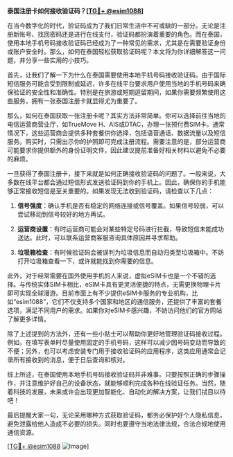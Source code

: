 **泰国注册卡如何接收验证码？[[TG💪+ @esim1088](https://t.me/s/esim1088)]**

在当今数字化的时代，验证码成为了我们日常生活中不可或缺的一部分。无论是注册新账号、找回密码还是进行在线支付，验证码都扮演着重要的角色。而在泰国，使用本地手机号码接收验证码已经成为了一种常见的需求，尤其是在需要验证身份或账户安全时。那么，如何在泰国轻松获取验证码呢？本文将为你详细解答这一问题，并分享一些实用的小技巧。

首先，让我们了解一下为什么在泰国需要使用本地手机号码接收验证码。由于国际短信服务可能会受到限制或延迟，许多在线平台要求用户使用当地的手机号码来确保验证的安全性和准确性。特别是在旅游或短期逗留期间，如果你需要频繁使用这些服务，拥有一张泰国注册卡就显得尤为重要了。

那么，如何在泰国获取一张注册卡呢？其实方法非常简单。你可以选择前往当地的电信运营商营业厅，如TrueMove H、AIS或DTAC，办理一张预付费SIM卡。通常情况下，这些运营商会提供多种套餐供你选择，包括语音通话、数据流量以及短信服务。购买时，只需出示你的护照即可完成注册流程。需要注意的是，部分运营商可能要求你提供额外的身份证明文件，因此建议提前准备好相关材料以避免不必要的麻烦。

一旦获得了泰国注册卡，接下来就是如何正确接收验证码的问题了。一般来说，大多数在线平台都会通过短信形式发送验证码到你的手机上。因此，确保你的手机能够正常接收短信是至关重要的。如果发现无法收到验证码，请检查以下几点：

1. **信号强度**：确认手机是否有稳定的网络连接或信号覆盖。如果信号较弱，可以尝试移动到信号较好的地方再试。
   
2. **运营商设置**：有时运营商可能会对某些特定号码进行拦截，导致短信未能成功送达。此时，可以联系运营商客服咨询具体原因并寻求帮助。

3. **垃圾箱检查**：有时候验证码会被误判为垃圾信息而自动归类至垃圾箱中。不妨打开垃圾箱查看一下，或许就能找到你需要的信息。

此外，对于经常需要在国外使用手机的人来说，虚拟eSIM卡也是一个不错的选择。与传统实体SIM卡相比，eSIM卡具有更灵活便捷的特点，无需更换物理卡片即可实现全球漫游。目前市面上有不少提供eSIM卡服务的专业机构，比如“esim1088”，它们不仅支持多个国家和地区的通信服务，还提供了丰富的套餐选项，满足不同用户的需求。如果你对eSIM卡感兴趣，不妨访问他们的官方网站了解更多详情。

除了上述提到的方法外，还有一些小贴士可以帮助你更好地管理验证码接收过程。例如，在填写表单时尽量使用固定的手机号码，这样可以减少因号码变动而导致的不便；另外，也可以考虑安装专门用于接收验证码的应用程序，这类应用通常会记录所有接收到的消息，便于日后查询和核对。

综上所述，在泰国使用本地手机号码接收验证码并非难事。只要按照正确的步骤操作，并注意维护好自己的设备状态，就能够顺利完成各种在线验证任务。当然，随着科技的发展，未来或许会出现更加智能化、自动化的解决方案，让我们拭目以待吧！

最后提醒大家一句，无论采用哪种方式获取验证码，都务必保护好个人隐私信息，避免泄露给他人造成不必要的损失。同时也要遵守当地法律法规，合法合规地使用通信资源。

[[TG💪+ @esim1088](https://t.me/s/esim1088) ![Image](https://i.postimg.cc/4NQfJmqS/Snipaste-2025-05-13-00-14-12.png)]